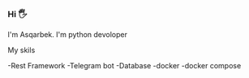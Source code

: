 ### Hi 🖐

I'm Asqarbek. I'm python devoloper

My skils

-Rest Framework
-Telegram bot
-Database
-docker
-docker compose

